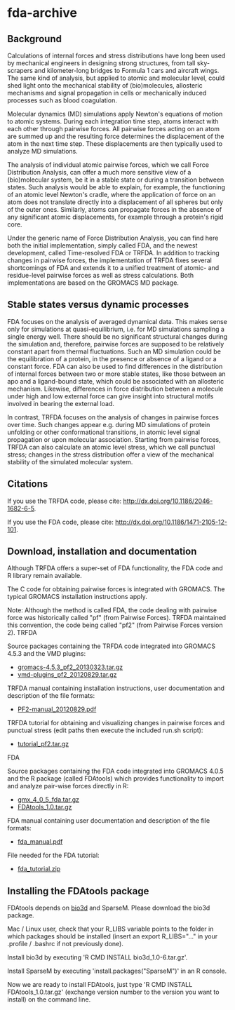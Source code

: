 fda-archive
===========

Background
----------

Calculations of internal forces and stress distributions have long been used by mechanical engineers in designing strong structures, from tall sky-scrapers and kilometer-long bridges to Formula 1 cars and aircraft wings. The same kind of analysis, but applied to atomic and molecular level, could shed light onto the mechanical stability of (bio)molecules, allosteric mechanisms and signal propagation in cells or mechanically induced processes such as blood coagulation.

Molecular dynamics (MD) simulations apply Newton's equations of motion to atomic systems. During each integration time step, atoms interact with each other through pairwise forces. All pairwise forces acting on an atom are summed up and the resulting force determines the displacement of the atom in the next time step. These displacements are then typically used to analyze MD simulations.

The analysis of individual atomic pairwise forces, which we call Force Distribution Analysis, can offer a much more sensitive view of a (bio)molecular system, be it in a stable state or during a transition between states. Such analysis would be able to explain, for example, the functioning of an atomic level Newton's cradle, where the application of force on an atom does not translate directly into a displacement of all spheres but only of the outer ones. Similarly, atoms can propagate forces in the absence of any significant atomic displacements, for example through a protein's rigid core.

Under the generic name of Force Distribution Analysis, you can find here both the initial implementation, simply called FDA, and the newest development, called Time-resolved FDA or TRFDA. In addition to tracking changes in pairwise forces, the implementation of TRFDA fixes several shortcomings of FDA and extends it to a unified treatment of atomic- and residue-level pairwise forces as well as stress calculations. Both implementations are based on the GROMACS MD package.

Stable states versus dynamic processes
--------------------------------------

FDA focuses on the analysis of averaged dynamical data. This makes sense only for simulations at quasi-equilibrium, i.e. for MD simulations sampling a single energy well. There should be no significant structural changes during the simulation and, therefore, pairwise forces are supposed to be relatively constant apart from thermal fluctuations. Such an MD simulation could be the equilibration of a protein, in the presence or absence of a ligand or a constant force. FDA can also be used to find differences in the distribution of internal forces between two or more stable states, like those between an apo and a ligand-bound state, which could be associated with an allosteric mechanism. Likewise, differences in force distribution between a molecule under high and low external force can give insight into structural motifs involved in bearing the external load.

In contrast, TRFDA focuses on the analysis of changes in pairwise forces over time. Such changes appear e.g. during MD simulations of protein unfolding or other conformational transitions, in atomic level signal propagation or upon molecular association. Starting from pairwise forces, TRFDA can also calculate an atomic level stress, which we call punctual stress; changes in the stress distribution offer a view of the mechanical stability of the simulated molecular system.

Citations
---------

If you use the TRFDA code, please cite: http://dx.doi.org/10.1186/2046-1682-6-5.

If you use the FDA code, please cite: http://dx.doi.org/10.1186/1471-2105-12-101.

Download, installation and documentation
----------------------------------------

Although TRFDA offers a super-set of FDA functionality, the FDA code and R library remain available.

The C code for obtaining pairwise forces is integrated with GROMACS. The typical GROMACS installation instructions apply.

Note: Although the method is called FDA, the code dealing with pairwise force was historically called "pf" (from Pairwise Forces). TRFDA maintained this convention, the code being called "pf2" (from Pairwise Forces version 2).
TRFDA

Source packages containing the TRFDA code integrated into GROMACS 4.5.3 and the VMD plugins:

* [gromacs-4.5.3_pf2_20130323.tar.gz](gromacs-4.5.3_pf2_20130323.tar.gz)
* [vmd-plugins_pf2_20120829.tar.gz](vmd-plugins_pf2_20120829.tar.gz) 

TRFDA manual containing installation instructions, user documentation and description of the file formats:

* [PF2-manual_20120829.pdf](PF2-manual_20120829.pdf) 

TRFDA tutorial for obtaining and visualizing changes in pairwise forces and punctual stress (edit paths then execute the included run.sh script):

* [tutorial_pf2.tar.gz](tutorial_pf2.tar.gz) 

FDA

Source packages containing the FDA code integrated into GROMACS 4.0.5 and the R package (called FDAtools) which provides functionality to import and analyze pair-wise forces directly in R:

* [gmx_4_0_5_fda.tar.gz](gmx_4_0_5_fda.tar.gz)
* [FDAtools_1.0.tar.gz](FDAtools_1.0.tar.gz) 

FDA manual containing user documentation and description of the file formats:

* [fda_manual.pdf](fda_manual.pdf)

File needed for the FDA tutorial:

* [fda_tutorial.zip](fda_tutorial.zip) 

Installing the FDAtools package
-------------------------------

FDAtools depends on [bio3d](http://mccammon.ucsd.edu/%7Ebgrant/bio3d) and SparseM. Please download the bio3d package.

Mac / Linux user, check that your R_LIBS variable points to the folder in which packages should be installed (insert an export R_LIBS="..." in your .profile / .bashrc if not previously done).

Install bio3d by executing 'R CMD INSTALL bio3d_1.0-6.tar.gz'.

Install SparseM by executing 'install.packages("SparseM")' in an R console.

Now we are ready to install FDAtools, just type 'R CMD INSTALL FDAtools_1.0.tar.gz' (exchange version number to the version you want to install) on the command line.
